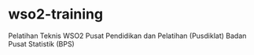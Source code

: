 # wso2-training
Pelatihan Teknis WSO2 Pusat Pendidikan dan Pelatihan (Pusdiklat) Badan Pusat Statistik (BPS)
